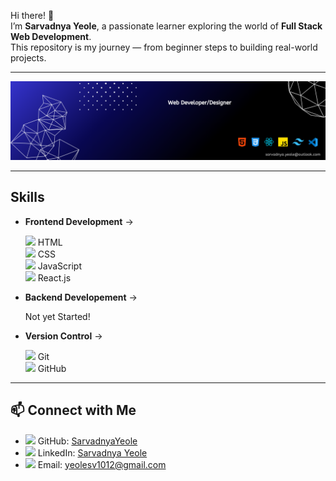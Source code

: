 Hi there! 👋  
I’m **Sarvadnya Yeole**, a passionate learner exploring the world of **Full Stack Web Development**.  
This repository is my journey — from beginner steps to building real-world projects.  

---

<img src="Profile LinkedIn Banner.png"/>

---

## Skills
- **Frontend Development** →
  <p>
   <img src="https://cdn.jsdelivr.net/gh/devicons/devicon/icons/html5/html5-original.svg" width="14"/> HTML <br/> 
   <img src="https://cdn.jsdelivr.net/gh/devicons/devicon/icons/css3/css3-original.svg" width="14"/> CSS  <br/>  
   <img src="https://cdn.jsdelivr.net/gh/devicons/devicon/icons/javascript/javascript-original.svg" width="14"/> JavaScript  <br/> 
   <img src="https://cdn.jsdelivr.net/gh/devicons/devicon/icons/react/react-original.svg" width="14"/> React.js  <br/>
  </p>

- **Backend Developement** →
    <p>Not yet Started!</p>

- **Version Control** → 
   <p>
  <img src="https://cdn.jsdelivr.net/gh/devicons/devicon/icons/git/git-original.svg" width="14"/> Git  <br/>
  <img src="https://img.icons8.com/ios-filled/50/ffffff/github.png" width="14"/> GitHub  
</p>

---

## 📫 Connect with Me
- <img src="https://img.icons8.com/ios-filled/50/ffffff/github.png" width="14"/> GitHub: [SarvadnyaYeole](https://github.com/SVyeole08)  
- <img src="https://cdn.jsdelivr.net/gh/devicons/devicon/icons/linkedin/linkedin-original.svg" width="14"/> LinkedIn: [Sarvadnya Yeole](https://www.linkedin.com/in/SVYeole08)  
- <img src="https://img.icons8.com/color/48/gmail-new.png" width="14"/> Email: yeolesv1012@gmail.com